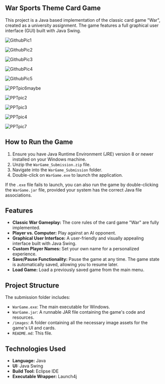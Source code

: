 ## War Sports Theme Card Game
This project is a Java based implementation of the classic card game "War", created as a university assignment. The game features a full graphical user interface (GUI) built with Java Swing.

![GithubPic1](https://github.com/user-attachments/assets/3c64b3ba-4f75-4432-ab83-50a65bdb5721)

![GithubPic2](https://github.com/user-attachments/assets/3e0c6034-3e52-44b4-9190-02c0fd6f5ddb)

![GithubPic3](https://github.com/user-attachments/assets/4fbb709a-201f-44fc-b017-b79687c2f45e)

![GithubPic4](https://github.com/user-attachments/assets/22cf5d14-dee6-4a1b-8355-5b18eeb5149e)

![GithubPic5](https://github.com/user-attachments/assets/f4aee53a-9dd9-4dc4-b8af-1c1831712438)

![PPTpic6maybe](https://github.com/user-attachments/assets/e764d733-98b6-4624-8220-c2e4e76e435b)

![PPTpic2](https://github.com/user-attachments/assets/0048b21b-04c4-44e3-8578-e5f052e761fb)

![PPTpic3](https://github.com/user-attachments/assets/77c66883-5ebd-4943-84cd-91cbb8a9659e)

![PPTpic4](https://github.com/user-attachments/assets/764f221b-6312-4113-9a84-82f4a388272b)

![PPTpic7](https://github.com/user-attachments/assets/09687b30-8700-427b-8f30-864626b8cd02)


## How to Run the Game

1.  Ensure you have Java Runtime Environment (JRE) version 8 or newer installed on your Windows machine.
2.  Unzip the `WarGame_Submission.zip` file.
3.  Navigate into the `WarGame_Submission` folder.
4.  Double-click on `WarGame.exe` to launch the application.

If the `.exe` file fails to launch, you can also run the game by double-clicking the `WarGame.jar` file, provided your system has the correct Java file associations.

## Features

*   **Classic War Gameplay:** The core rules of the card game "War" are fully implemented.
*   **Player vs. Computer:** Play against an AI opponent.
*   **Graphical User Interface:** A user-friendly and visually appealing interface built with Java Swing.
*   **Custom Player Names:** Set your own name for a personalized experience.
*   **Save/Pause Functionality:** Pause the game at any time. The game state is automatically saved, allowing you to resume later.
*   **Load Game:** Load a previously saved game from the main menu.

## Project Structure

The submission folder includes:
*   `WarGame.exe`: The main executable for Windows.
*   `WarGame.jar`: A runnable JAR file containing the game's code and resources.
*   `/images`: A folder containing all the necessary image assets for the game's UI and cards.
*   `README.md`: This file.

## Technologies Used

*   **Language:** Java
*   **UI:** Java Swing
*   **Build Tool:** Eclipse IDE
*   **Executable Wrapper:** Launch4j



